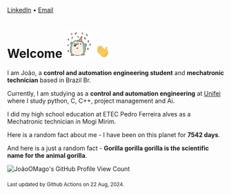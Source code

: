 [LinkedIn](https://www.linkedin.com/in/joão-pedro-gozzoli-b95641301/) &bull;
[Email](joaopedrogozzoli@gmail.com)

# Welcome <img src="happy.gif" height="64px" /> <img src="wave.gif" height="32px" />

I am João, a  **control and automation engineering student** and **mechatronic technician** based in Brazil Br.

Currently, I am studying as a **control and automation engineering** at [Unifei](https://unifei.edu.br) where I study python, C, C++, project management and Ai.

I did my high school education at ETEC Pedro Ferreira alves as a Mechatronic technician in Mogi Mirim.

Here is a random fact about me - I have been on this planet for **7542 days**.

And here is a just a random fact -  **Gorilla gorilla gorilla is the scientific name for the animal gorilla**.

![JoãoOMago's GitHub Profile View Count](https://komarev.com/ghpvc/?username=JoaoOMago)

<sub>Last updated by Github Actions on 22 Aug, 2024.</sub>
